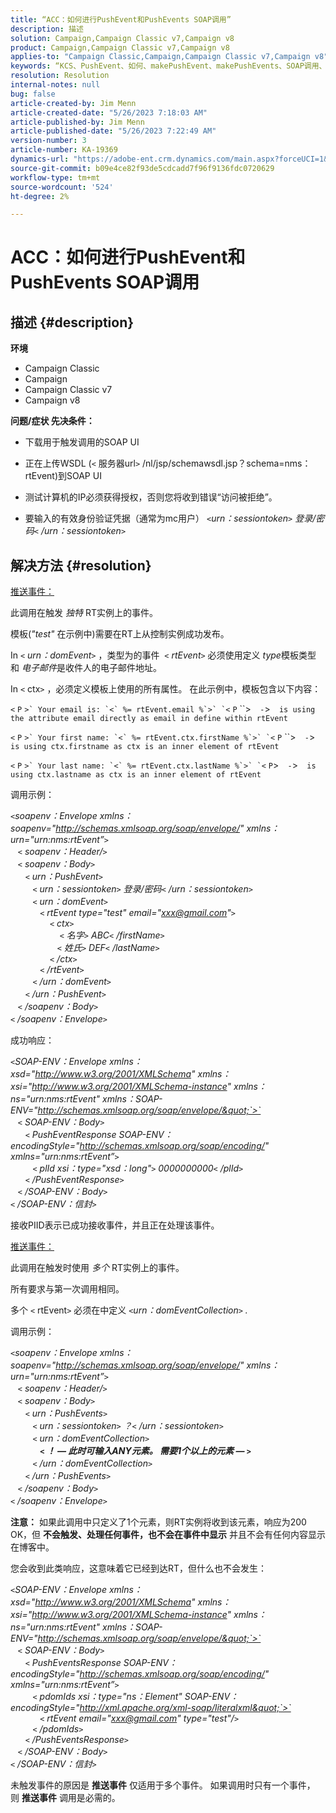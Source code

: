 ```yaml
---
title: “ACC：如何进行PushEvent和PushEvents SOAP调用”
description: 描述
solution: Campaign,Campaign Classic v7,Campaign v8
product: Campaign,Campaign Classic v7,Campaign v8
applies-to: "Campaign Classic,Campaign,Campaign Classic v7,Campaign v8"
keywords: “KCS、PushEvent、如何、makePushEvent、makePushEvents、SOAP调用、ACC、Adobe Campaign、Adobe Campaign Classic”
resolution: Resolution
internal-notes: null
bug: false
article-created-by: Jim Menn
article-created-date: "5/26/2023 7:18:03 AM"
article-published-by: Jim Menn
article-published-date: "5/26/2023 7:22:49 AM"
version-number: 3
article-number: KA-19369
dynamics-url: "https://adobe-ent.crm.dynamics.com/main.aspx?forceUCI=1&pagetype=entityrecord&etn=knowledgearticle&id=99a8ab72-95fb-ed11-8849-6045bd006e5a"
source-git-commit: b09e4ce82f93de5cdcadd7f96f9136fdc0720629
workflow-type: tm+mt
source-wordcount: '524'
ht-degree: 2%

---
```


# ACC：如何进行PushEvent和PushEvents SOAP调用

## 描述 {#description}

<b>环境</b>
- Campaign Classic
- Campaign
- Campaign Classic v7
- Campaign v8



<b>问题/症状 </b>
<b>先决条件：</b>

- 下载用于触发调用的SOAP UI

- 正在上传WSDL (`<` 服务器url`>` /nl/jsp/schemawsdl.jsp？schema=nms：rtEvent)到SOAP UI

- 测试计算机的IP必须获得授权，否则您将收到错误“访问被拒绝”。

- 要输入的有效身份验证凭据（通常为mc用户） *`<`urn：sessiontoken`>` 登录/密码`<` /urn：sessiontoken`>`*




## 解决方法 {#resolution}


<u>推送事件：</u>

此调用在触发 *独特* RT实例上的事件。

模板(*&quot;test&quot;* 在示例中)需要在RT上从控制实例成功发布。

In `<` *urn：domEvent*`>` ，类型为的事件  `<` *rtEvent*`>`  必须使用定义 *type*&#x200B;模板类型和 *电子邮件*&#x200B;是收件人的电子邮件地址。

In `<` ctx`>` ，必须定义模板上使用的所有属性。 在此示例中，模板包含以下内容：

``<`` `P` ``>` Your email is: `<` %= rtEvent.email %`>` `<`` `P` ``>`  -`>`  is using the attribute email directly as email in define within rtEvent`

``<`` `P` ``>` Your first name: `<` %= rtEvent.ctx.firstName %`>` `<`` `P` ``>`  -`>`  is using ctx.firstname as ctx is an inner element of rtEvent`

``<`` `P` ``>` Your last name: `<` %= rtEvent.ctx.lastName %`>` `<`` `P`>`  -`>`  is using ctx.lastname as ctx is an inner element of rtEvent`

调用示例：

*`<`soapenv：Envelope xmlns：soapenv=&quot;http://schemas.xmlsoap.org/soap/envelope/&quot; xmlns：urn=&quot;urn:nms:rtEvent”`>`
<br>   `<` soapenv：Header/`>`
<br>   `<` soapenv：Body`>`
<br>      `<` urn：PushEvent`>`
<br>         `<` urn：sessiontoken`>` 登录/密码`<` /urn：sessiontoken`>`
<br>         `<` urn：domEvent`>`
<br>            `<` rtEvent type=&quot;test&quot; email=&quot;xxx@gmail.com&quot;`>`  
<br>                `<` ctx`>`
<br>                    `<` 名字`>` ABC`<` /firstName`>`
<br>                   `<` 姓氏`>` DEF`<` /lastName`>`
<br>                `<` /ctx`>`
<br>            `<` /rtEvent`>`
<br>         `<` /urn：domEvent`>`
<br>      `<` /urn：PushEvent`>`
<br>   `<` /soapenv：Body`>`
<br>`<` /soapenv：Envelope`>`*

成功响应：

*`<`SOAP-ENV：Envelope xmlns：xsd=&quot;http://www.w3.org/2001/XMLSchema&quot; xmlns：xsi=&quot;http://www.w3.org/2001/XMLSchema-instance&quot; xmlns：ns=&quot;urn:nms:rtEvent&quot; xmlns：SOAP-ENV=&quot;http://schemas.xmlsoap.org/soap/envelope/&quot;`>`
<br>   `<` SOAP-ENV：Body`>`
<br>      `<` PushEventResponse SOAP-ENV：encodingStyle=&quot;http://schemas.xmlsoap.org/soap/encoding/&quot; xmlns=&quot;urn:nms:rtEvent”`>`
<br>         `<` plId xsi：type=&quot;xsd：long&quot;`>` 0000000000`<` /plId`>`
<br>      `<` /PushEventResponse`>`
<br>   `<` /SOAP-ENV：Body`>`
<br>`<` /SOAP-ENV：信封`>`*

接收PIID表示已成功接收事件，并且正在处理该事件。



<u>推送事件：</u>

此调用在触发时使用 *多个* RT实例上的事件。

所有要求与第一次调用相同。

多个 `<` rtEvent`>`  必须在中定义 *`<`urn：domEventCollection`>` .*



调用示例：

*`<`soapenv：Envelope xmlns：soapenv=&quot;http://schemas.xmlsoap.org/soap/envelope/&quot; xmlns：urn=&quot;urn:nms:rtEvent”`>`
<br>   `<` soapenv：Header/`>`
<br>   `<` soapenv：Body`>`
<br>      `<` urn：PushEvents`>`
<br>         `<` urn：sessiontoken`>` ？`<` /urn：sessiontoken`>`
<br>         `<` urn：domEventCollection`>`
<br>            <b>`<` ！ — 此时可输入ANY元素。 需要1个以上的元素 — `>` </b>
<br>         `<` /urn：domEventCollection`>`
<br>      `<` /urn：PushEvents`>`
<br>   `<` /soapenv：Body`>`
<br>`<` /soapenv：Envelope`>`*

<b>注意：</b> 如果此调用中只定义了1个元素，则RT实例将收到该元素，响应为200 OK，但 <b>不会触发、处理任何事件，也不会在事件中显示</b> 并且不会有任何内容显示在博客中。

您会收到此类响应，这意味着它已经到达RT，但什么也不会发生：

*`<`SOAP-ENV：Envelope xmlns：xsd=&quot;http://www.w3.org/2001/XMLSchema&quot; xmlns：xsi=&quot;http://www.w3.org/2001/XMLSchema-instance&quot; xmlns：ns=&quot;urn:nms:rtEvent&quot; xmlns：SOAP-ENV=&quot;http://schemas.xmlsoap.org/soap/envelope/&quot;`>`
<br>   `<` SOAP-ENV：Body`>`
<br>      `<` PushEventsResponse SOAP-ENV：encodingStyle=&quot;http://schemas.xmlsoap.org/soap/encoding/&quot; xmlns=&quot;urn:nms:rtEvent”`>`
<br>         `<` pdomIds xsi：type=&quot;ns：Element&quot; SOAP-ENV：encodingStyle=&quot;http://xml.apache.org/xml-soap/literalxml&quot;`>`
<br>            `<` rtEvent email=&quot;xxx@gmail.com&quot; type=&quot;test&quot;/`>`
<br>         `<` /pdomIds`>`
<br>      `<` /PushEventsResponse`>`
<br>   `<` /SOAP-ENV：Body`>`
<br>`<` /SOAP-ENV：信封`>`*

未触发事件的原因是 <b>推送事件</b> 仅适用于多个事件。 如果调用时只有一个事件，则 <b>推送事件</b> 调用是必需的。
